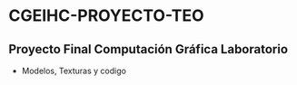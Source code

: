# CGEIHC-PROYECTO-TEO
## Proyecto Final Computación Gráfica Laboratorio
- Modelos, Texturas y codigo
